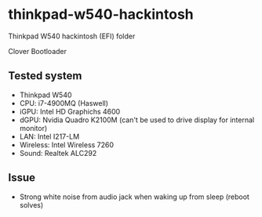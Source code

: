 # thinkpad-w540-hackintosh
Thinkpad W540 hackintosh (EFI) folder

Clover Bootloader

## Tested system
- Thinkpad W540
- CPU: i7-4900MQ (Haswell)
- iGPU: Intel HD Graphichs 4600
- dGPU: Nvidia Quadro K2100M (can't be used to drive display for internal monitor)
- LAN: Intel I217-LM
- Wireless: Intel Wireless 7260
- Sound: Realtek ALC292


## Issue
- Strong white noise from audio jack when waking up from sleep (reboot solves)

